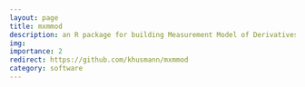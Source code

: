 ```yaml
---
layout: page
title: mxmmod
description: an R package for building Measurement Model of Derivatives (MMOD; Estabrook, 2015) models in OpenMx
img:
importance: 2
redirect: https://github.com/khusmann/mxmmod
category: software
---
```

